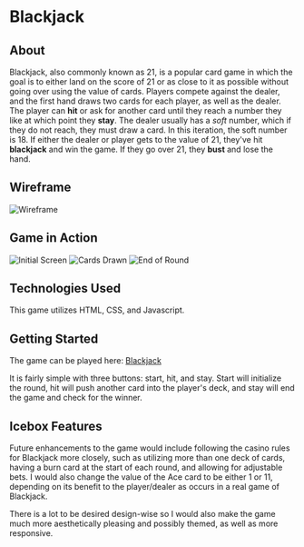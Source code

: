 # Blackjack 

## About 

Blackjack, also commonly known as 21, is a popular card game in which the goal is to either land on the score of 21 or as close to it as possible without going over using the value of cards. Players compete against the dealer, and the first hand draws two cards for each player, as well as the dealer. The player can **hit** or ask for another card until they reach a number they like at which point they **stay**. The dealer usually has a *soft* number, which if they do not reach, they must draw a card. In this iteration, the soft number is 18. If either the dealer or player gets to the value of 21, they've hit **blackjack** and win the game. If they go over 21, they **bust** and lose the hand.  

## Wireframe

![Wireframe](imgs/Wireframe.jpg)

## Game in Action

![Initial Screen](imgs/initialscreen.jpg)
![Cards Drawn](imgs/cardsdrawn.jpg)
![End of Round](imgs/endround.jpg) 

## Technologies Used

This game utilizes HTML, CSS, and Javascript.

## Getting Started 

The game can be played here: [Blackjack](https://aromeekim.github.io/project1)

It is fairly simple with three buttons: start, hit, and stay. Start will initialize the round, hit will push another card into the player's deck, and stay will end the game and check for the winner. 

## Icebox Features

Future enhancements to the game would include following the casino rules for Blackjack more closely, such as utilizing more than one deck of cards, having a burn card at the start of each round, and allowing for adjustable bets. I would also change the value of the Ace card to be either 1 or 11, depending on its benefit to the player/dealer as occurs in a real game of Blackjack.

There is a lot to be desired design-wise so I would also make the game much more aesthetically pleasing and possibly themed, as well as more responsive. 